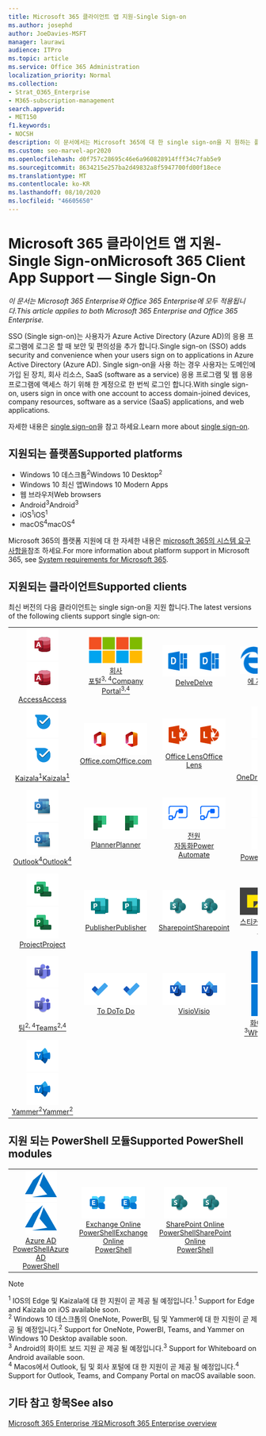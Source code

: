 ```yaml
---
title: Microsoft 365 클라이언트 앱 지원-Single Sign-on
ms.author: josephd
author: JoeDavies-MSFT
manager: laurawi
audience: ITPro
ms.topic: article
ms.service: Office 365 Administration
localization_priority: Normal
ms.collection:
- Strat_O365_Enterprise
- M365-subscription-management
search.appverid:
- MET150
f1.keywords:
- NOCSH
description: 이 문서에서는 Microsoft 365에 대 한 single sign-on을 지 원하는 플랫폼, 클라이언트 및 Powershell 모듈에 대해 설명 합니다.
ms.custom: seo-marvel-apr2020
ms.openlocfilehash: d0f757c28695c46e6a960828914fff34c7fab5e9
ms.sourcegitcommit: 8634215e257ba2d49832a8f5947700fd00f18ece
ms.translationtype: MT
ms.contentlocale: ko-KR
ms.lasthandoff: 08/10/2020
ms.locfileid: "46605650"
---
```

# <a name="microsoft-365-client-app-support--single-sign-on"></a><span data-ttu-id="b26e3-103">Microsoft 365 클라이언트 앱 지원-Single Sign-on</span><span class="sxs-lookup"><span data-stu-id="b26e3-103">Microsoft 365 Client App Support — Single Sign-On</span></span>

<span data-ttu-id="b26e3-104">*이 문서는 Microsoft 365 Enterprise와 Office 365 Enterprise에 모두 적용됩니다.*</span><span class="sxs-lookup"><span data-stu-id="b26e3-104">*This article applies to both Microsoft 365 Enterprise and Office 365 Enterprise.*</span></span>

<span data-ttu-id="b26e3-105">SSO (Single sign-on)는 사용자가 Azure Active Directory (Azure AD)의 응용 프로그램에 로그온 할 때 보안 및 편의성을 추가 합니다.</span><span class="sxs-lookup"><span data-stu-id="b26e3-105">Single sign-on (SSO) adds security and convenience when your users sign on to applications in Azure Active Directory (Azure AD).</span></span> <span data-ttu-id="b26e3-106">Single sign-on을 사용 하는 경우 사용자는 도메인에 가입 된 장치, 회사 리소스, SaaS (software as a service) 응용 프로그램 및 웹 응용 프로그램에 액세스 하기 위해 한 계정으로 한 번씩 로그인 합니다.</span><span class="sxs-lookup"><span data-stu-id="b26e3-106">With single sign-on, users sign in once with one account to access domain-joined devices, company resources, software as a service (SaaS) applications, and web applications.</span></span>

<span data-ttu-id="b26e3-107">자세한 내용은 [single sign-on](https://docs.microsoft.com/azure/active-directory/manage-apps/what-is-single-sign-on)을 참고 하세요.</span><span class="sxs-lookup"><span data-stu-id="b26e3-107">Learn more about [single sign-on](https://docs.microsoft.com/azure/active-directory/manage-apps/what-is-single-sign-on).</span></span>

## <a name="supported-platforms"></a><span data-ttu-id="b26e3-108">지원되는 플랫폼</span><span class="sxs-lookup"><span data-stu-id="b26e3-108">Supported platforms</span></span>

 - <span data-ttu-id="b26e3-109">Windows 10 데스크톱<sup>2</sup></span><span class="sxs-lookup"><span data-stu-id="b26e3-109">Windows 10 Desktop<sup>2</sup></span></span>
 - <span data-ttu-id="b26e3-110">Windows 10 최신 앱</span><span class="sxs-lookup"><span data-stu-id="b26e3-110">Windows 10 Modern Apps</span></span>
 - <span data-ttu-id="b26e3-111">웹 브라우저</span><span class="sxs-lookup"><span data-stu-id="b26e3-111">Web browsers</span></span>
 - <span data-ttu-id="b26e3-112">Android<sup>3</sup></span><span class="sxs-lookup"><span data-stu-id="b26e3-112">Android<sup>3</sup></span></span>
 - <span data-ttu-id="b26e3-113">iOS<sup>1</sup></span><span class="sxs-lookup"><span data-stu-id="b26e3-113">iOS<sup>1</sup></span></span>
 - <span data-ttu-id="b26e3-114">macOS<sup>4</sup></span><span class="sxs-lookup"><span data-stu-id="b26e3-114">macOS<sup>4</sup></span></span>

<span data-ttu-id="b26e3-115">Microsoft 365의 플랫폼 지원에 대 한 자세한 내용은 [microsoft 365의 시스템 요구 사항을](https://products.office.com/office-system-requirements)참조 하세요.</span><span class="sxs-lookup"><span data-stu-id="b26e3-115">For more information about platform support in Microsoft 365, see [System requirements for Microsoft 365](https://products.office.com/office-system-requirements).</span></span>

## <a name="supported-clients"></a><span data-ttu-id="b26e3-116">지원되는 클라이언트</span><span class="sxs-lookup"><span data-stu-id="b26e3-116">Supported clients</span></span>

<span data-ttu-id="b26e3-117">최신 버전의 다음 클라이언트는 single sign-on을 지원 합니다.</span><span class="sxs-lookup"><span data-stu-id="b26e3-117">The latest versions of the following clients support single sign-on:</span></span>

| | | | | | |
|:---:|:---:|:---:|:---:|:---:|:---:|
| <span data-ttu-id="b26e3-118">![Access 아이콘](media/o365-access-64x64.png)</span><span class="sxs-lookup"><span data-stu-id="b26e3-118">![Access icon](media/o365-access-64x64.png)</span></span> <br> [<span data-ttu-id="b26e3-119">Access</span><span class="sxs-lookup"><span data-stu-id="b26e3-119">Access</span></span>](https://products.office.com/access) | <span data-ttu-id="b26e3-120">![회사 포털 아이콘](media/o365-microsoft-64x64.png)</span><span class="sxs-lookup"><span data-stu-id="b26e3-120">![Company portal icon](media/o365-microsoft-64x64.png)</span></span> <br> [<span data-ttu-id="b26e3-121">회사 <br> 포털<sup>3, 4</sup></span><span class="sxs-lookup"><span data-stu-id="b26e3-121">Company <br> Portal<sup>3,4</sup> </span></span>](https://docs.microsoft.com/intune-user-help/sign-in-to-the-company-portal) | <span data-ttu-id="b26e3-122">![Delve 아이콘](media/o365-delve-64x64.png)</span><span class="sxs-lookup"><span data-stu-id="b26e3-122">![Delve icon](media/o365-delve-64x64.png)</span></span> <br> [<span data-ttu-id="b26e3-123">Delve</span><span class="sxs-lookup"><span data-stu-id="b26e3-123">Delve</span></span>](https://products.office.com/business/intelligent-search) | <span data-ttu-id="b26e3-124">![에 지 아이콘](media/o365-edge-64x64.png)</span><span class="sxs-lookup"><span data-stu-id="b26e3-124">![Edge icon](media/o365-edge-64x64.png)</span></span> <br> [<span data-ttu-id="b26e3-125">에 지<sup>1</sup></span><span class="sxs-lookup"><span data-stu-id="b26e3-125">Edge<sup>1</sup></span></span>](https://www.microsoft.com/windows/microsoft-edge) | <span data-ttu-id="b26e3-126">![Excel 아이콘](media/o365-excel-64x64.png)</span><span class="sxs-lookup"><span data-stu-id="b26e3-126">![Excel icon](media/o365-excel-64x64.png)</span></span> <br> [<span data-ttu-id="b26e3-127">Excel</span><span class="sxs-lookup"><span data-stu-id="b26e3-127">Excel</span></span>](https://products.office.com/excel) 
| <span data-ttu-id="b26e3-128">![Kaizala 아이콘](media/o365-kaizala-64x64.png)</span><span class="sxs-lookup"><span data-stu-id="b26e3-128">![Kaizala icon](media/o365-kaizala-64x64.png)</span></span> <br> [<span data-ttu-id="b26e3-129">Kaizala<sup>1</sup></span><span class="sxs-lookup"><span data-stu-id="b26e3-129">Kaizala<sup>1</sup></span></span>](https://products.office.com/en/business/microsoft-kaizala) | <span data-ttu-id="b26e3-130">![Office.com 아이콘](media/o365-office-64x64.png)</span><span class="sxs-lookup"><span data-stu-id="b26e3-130">![Office.com icon](media/o365-office-64x64.png)</span></span> <br> [<span data-ttu-id="b26e3-131">Office.com</span><span class="sxs-lookup"><span data-stu-id="b26e3-131">Office.com</span></span>](https://www.office.com/) | <span data-ttu-id="b26e3-132">![렌즈 아이콘](media/o365-lens-64x64.png)</span><span class="sxs-lookup"><span data-stu-id="b26e3-132">![Lens icon](media/o365-lens-64x64.png)</span></span> <br> [<span data-ttu-id="b26e3-133">Office Lens</span><span class="sxs-lookup"><span data-stu-id="b26e3-133">Office Lens</span></span>](https://www.microsoft.com/p/office-lens/9wzdncrfj3t8?activetab=pivot%3Aoverviewtab) | <span data-ttu-id="b26e3-134">![비즈니스용 OneDrive 아이콘](media/o365-OneDrive-64x64.png)</span><span class="sxs-lookup"><span data-stu-id="b26e3-134">![OneDrive for Business icon](media/o365-OneDrive-64x64.png)</span></span> <br> [<span data-ttu-id="b26e3-135">OneDrive</span><span class="sxs-lookup"><span data-stu-id="b26e3-135">OneDrive</span></span>](https://products.office.com/onedrive-for-business/online-cloud-storage) | <span data-ttu-id="b26e3-136">![OneNote 아이콘](media/o365-OneNote-64x64.png)</span><span class="sxs-lookup"><span data-stu-id="b26e3-136">![OneNote icon](media/o365-OneNote-64x64.png)</span></span> <br> [<span data-ttu-id="b26e3-137">OneNote<sup>2</sup></span><span class="sxs-lookup"><span data-stu-id="b26e3-137">OneNote<sup>2</sup></span></span>](https://products.office.com/onenote) 
| <span data-ttu-id="b26e3-138">![Outlook 아이콘](media/o365-outlook-64x64.png)</span><span class="sxs-lookup"><span data-stu-id="b26e3-138">![Outlook icon](media/o365-outlook-64x64.png)</span></span> <br> [<span data-ttu-id="b26e3-139">Outlook<sup>4</sup></span><span class="sxs-lookup"><span data-stu-id="b26e3-139">Outlook<sup>4</sup></span></span>](https://products.office.com/outlook) | <span data-ttu-id="b26e3-140">![Planner 아이콘](media/o365-planner-64x64.png)</span><span class="sxs-lookup"><span data-stu-id="b26e3-140">![Planner icon](media/o365-planner-64x64.png)</span></span> <br> [<span data-ttu-id="b26e3-141">Planner</span><span class="sxs-lookup"><span data-stu-id="b26e3-141">Planner</span></span>](https://products.office.com/business/task-management-software) | <span data-ttu-id="b26e3-142">![전원 자동화 아이콘](media/o365-flow-64x64.png)</span><span class="sxs-lookup"><span data-stu-id="b26e3-142">![Power Automate icon](media/o365-flow-64x64.png)</span></span> <br> [<span data-ttu-id="b26e3-143">전원 <br> 자동화</span><span class="sxs-lookup"><span data-stu-id="b26e3-143">Power <br> Automate</span></span>](https://flow.microsoft.com) | <span data-ttu-id="b26e3-144">![PowerBI 아이콘](media/o365-powerbi-64x64.png)</span><span class="sxs-lookup"><span data-stu-id="b26e3-144">![PowerBI icon](media/o365-powerbi-64x64.png)</span></span> <br> [<span data-ttu-id="b26e3-145">Power BI<sup>2</sup></span><span class="sxs-lookup"><span data-stu-id="b26e3-145">Power BI<sup>2</sup></span></span>](https://powerbi.microsoft.com)| <span data-ttu-id="b26e3-146">![PowerPoint 아이콘](media/o365-powerpoint-64x64.png)</span><span class="sxs-lookup"><span data-stu-id="b26e3-146">![PowerPoint icon](media/o365-powerpoint-64x64.png)</span></span> <br> [<span data-ttu-id="b26e3-147">PowerPoint</span><span class="sxs-lookup"><span data-stu-id="b26e3-147">PowerPoint</span></span>](https://products.office.com/powerpoint) 
| <span data-ttu-id="b26e3-148">![Project 아이콘](media/o365-project-64x64.png)</span><span class="sxs-lookup"><span data-stu-id="b26e3-148">![Project icon](media/o365-project-64x64.png)</span></span> <br> [<span data-ttu-id="b26e3-149">Project</span><span class="sxs-lookup"><span data-stu-id="b26e3-149">Project</span></span>](https://products.office.com/project) | <span data-ttu-id="b26e3-150">![Publisher 아이콘](media/o365-publisher-64x64.png)</span><span class="sxs-lookup"><span data-stu-id="b26e3-150">![Publisher icon](media/o365-publisher-64x64.png)</span></span> <br> [<span data-ttu-id="b26e3-151">Publisher</span><span class="sxs-lookup"><span data-stu-id="b26e3-151">Publisher</span></span>](https://products.office.com/publisher) | <span data-ttu-id="b26e3-152">![SharePoint 아이콘](media/o365-sharepoint-64x64.png)</span><span class="sxs-lookup"><span data-stu-id="b26e3-152">![SharePoint icon](media/o365-sharepoint-64x64.png)</span></span> <br> [<span data-ttu-id="b26e3-153">Sharepoint</span><span class="sxs-lookup"><span data-stu-id="b26e3-153">Sharepoint</span></span>](https://products.office.com/sharepoint) | <span data-ttu-id="b26e3-154">![스티커 메모 아이콘](media/o365-stickynotes-64x64.png)</span><span class="sxs-lookup"><span data-stu-id="b26e3-154">![Sticky Notes icon](media/o365-stickynotes-64x64.png)</span></span> <br> [<span data-ttu-id="b26e3-155">스티커 메모</span><span class="sxs-lookup"><span data-stu-id="b26e3-155">Sticky Notes</span></span>](https://www.microsoft.com/p/microsoft-sticky-notes/9nblggh4qghw)  | <span data-ttu-id="b26e3-156">![Sway 아이콘](media/o365-sway-64x64.png)</span><span class="sxs-lookup"><span data-stu-id="b26e3-156">![Sway icon](media/o365-sway-64x64.png)</span></span> <br> [<span data-ttu-id="b26e3-157">Sway</span><span class="sxs-lookup"><span data-stu-id="b26e3-157">Sway</span></span>](https://sway.com) 
| <span data-ttu-id="b26e3-158">![Teams 아이콘](media/o365-teams-64x64.png)</span><span class="sxs-lookup"><span data-stu-id="b26e3-158">![Teams icon](media/o365-teams-64x64.png)</span></span> <br> [<span data-ttu-id="b26e3-159">팀<sup>2, 4</sup></span><span class="sxs-lookup"><span data-stu-id="b26e3-159">Teams<sup>2,4</sup></span></span>](https://products.office.com/microsoft-teams/group-chat-software) | <span data-ttu-id="b26e3-160">![할 일 아이콘](media/o365-todo-64x64.png)</span><span class="sxs-lookup"><span data-stu-id="b26e3-160">![To Do icon](media/o365-todo-64x64.png)</span></span> <br> [<span data-ttu-id="b26e3-161">To Do</span><span class="sxs-lookup"><span data-stu-id="b26e3-161">To Do</span></span>](https://todo.microsoft.com) | <span data-ttu-id="b26e3-162">![Visio 아이콘](media/o365-visio-64x64.png)</span><span class="sxs-lookup"><span data-stu-id="b26e3-162">![Visio icon](media/o365-visio-64x64.png)</span></span> <br> [<span data-ttu-id="b26e3-163">Visio</span><span class="sxs-lookup"><span data-stu-id="b26e3-163">Visio</span></span>](https://products.office.com/visio/flowchart-software) | <span data-ttu-id="b26e3-164">![Whiteboard 아이콘](media/o365-whiteboard-64x64.png)</span><span class="sxs-lookup"><span data-stu-id="b26e3-164">![Whiteboard icon](media/o365-whiteboard-64x64.png)</span></span> <br> [<span data-ttu-id="b26e3-165">화이트 보드<sup>3</sup></span><span class="sxs-lookup"><span data-stu-id="b26e3-165">Whiteboard<sup>3</sup></span></span>](https://whiteboard.microsoft.com/) | <span data-ttu-id="b26e3-166">![Word 아이콘](media/o365-word-64x64.png)</span><span class="sxs-lookup"><span data-stu-id="b26e3-166">![Word icon](media/o365-word-64x64.png)</span></span> <br> [<span data-ttu-id="b26e3-167">Word</span><span class="sxs-lookup"><span data-stu-id="b26e3-167">Word</span></span>](https://products.office.com/word) 
| <span data-ttu-id="b26e3-168">![Yammer 아이콘](media/o365-yammer-64x64.png)</span><span class="sxs-lookup"><span data-stu-id="b26e3-168">![Yammer icon](media/o365-yammer-64x64.png)</span></span> <br> [<span data-ttu-id="b26e3-169">Yammer<sup>2</sup></span><span class="sxs-lookup"><span data-stu-id="b26e3-169">Yammer<sup>2</sup></span></span>](https://products.office.com/yammer/yammer-overview) |

## <a name="supported-powershell-modules"></a><span data-ttu-id="b26e3-170">지원 되는 PowerShell 모듈</span><span class="sxs-lookup"><span data-stu-id="b26e3-170">Supported PowerShell modules</span></span>

| | | | | | |
|:---:|:---:|:---:|:---:|:---:|:---:|
| <span data-ttu-id="b26e3-171">![Azure 아이콘](media/o365-azure-64x64.png)</span><span class="sxs-lookup"><span data-stu-id="b26e3-171">![Azure icon](media/o365-azure-64x64.png)</span></span> <br> [<span data-ttu-id="b26e3-172">Azure AD <br> PowerShell</span><span class="sxs-lookup"><span data-stu-id="b26e3-172">Azure AD <br> PowerShell</span></span>](https://docs.microsoft.com/powershell/azure/active-directory/overview?view=azureadps-2.0) | <span data-ttu-id="b26e3-173">![Exchange 아이콘](media/o365-exchange-64x64.png)</span><span class="sxs-lookup"><span data-stu-id="b26e3-173">![Exchange icon](media/o365-exchange-64x64.png)</span></span> <br> [<span data-ttu-id="b26e3-174">Exchange Online <br> PowerShell</span><span class="sxs-lookup"><span data-stu-id="b26e3-174">Exchange Online <br> PowerShell</span></span>](https://docs.microsoft.com/powershell/exchange/exchange-online/exchange-online-powershell?view=exchange-ps) | <span data-ttu-id="b26e3-175">![SharePoint 아이콘](media/o365-sharepoint-64x64.png)</span><span class="sxs-lookup"><span data-stu-id="b26e3-175">![SharePoint icon](media/o365-sharepoint-64x64.png)</span></span> <br> [<span data-ttu-id="b26e3-176">SharePoint Online <br> PowerShell</span><span class="sxs-lookup"><span data-stu-id="b26e3-176">SharePoint Online <br> PowerShell</span></span>](https://docs.microsoft.com/powershell/sharepoint/sharepoint-online/connect-sharepoint-online)

> [!NOTE]
> <span data-ttu-id="b26e3-177"><sup>1</sup> IOS의 Edge 및 Kaizala에 대 한 지원이 곧 제공 될 예정입니다.</span><span class="sxs-lookup"><span data-stu-id="b26e3-177"><sup>1</sup> Support for Edge and Kaizala on iOS available soon.</span></span> <br>
> <span data-ttu-id="b26e3-178"><sup>2</sup> Windows 10 데스크톱의 OneNote, PowerBI, 팀 및 Yammer에 대 한 지원이 곧 제공 될 예정입니다.</span><span class="sxs-lookup"><span data-stu-id="b26e3-178"><sup>2</sup> Support for OneNote, PowerBI, Teams, and Yammer on Windows 10 Desktop available soon.</span></span> <br>
> <span data-ttu-id="b26e3-179"><sup>3</sup> Android의 화이트 보드 지원 곧 제공 될 예정입니다.</span><span class="sxs-lookup"><span data-stu-id="b26e3-179"><sup>3</sup> Support for Whiteboard on Android available soon.</span></span> <br>
> <span data-ttu-id="b26e3-180"><sup>4</sup> Macos에서 Outlook, 팀 및 회사 포털에 대 한 지원이 곧 제공 될 예정입니다.</span><span class="sxs-lookup"><span data-stu-id="b26e3-180"><sup>4</sup> Support for Outlook, Teams, and Company Portal on macOS available soon.</span></span> <br>

## <a name="see-also"></a><span data-ttu-id="b26e3-181">기타 참고 항목</span><span class="sxs-lookup"><span data-stu-id="b26e3-181">See also</span></span>

[<span data-ttu-id="b26e3-182">Microsoft 365 Enterprise 개요</span><span class="sxs-lookup"><span data-stu-id="b26e3-182">Microsoft 365 Enterprise overview</span></span>](https://docs.microsoft.com/microsoft-365/enterprise/microsoft-365-overview)
